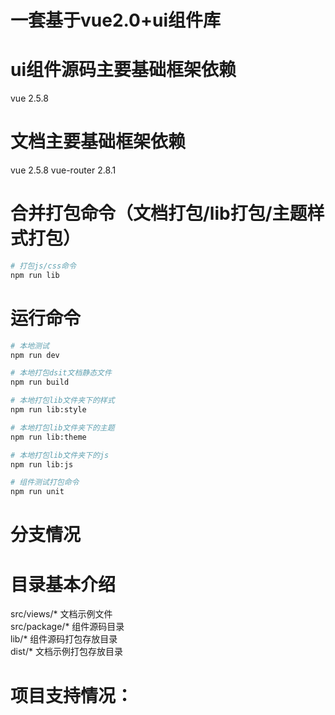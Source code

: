 # 一套基于vue2.0+ui组件库

# ui组件源码主要基础框架依赖
vue 2.5.8

# 文档主要基础框架依赖
vue 2.5.8
vue-router 2.8.1

# 合并打包命令（文档打包/lib打包/主题样式打包）

``` bash
# 打包js/css命令
npm run lib
```

# 运行命令

``` bash
# 本地测试
npm run dev

# 本地打包dsit文档静态文件
npm run build

# 本地打包lib文件夹下的样式
npm run lib:style

# 本地打包lib文件夹下的主题
npm run lib:theme

# 本地打包lib文件夹下的js
npm run lib:js

# 组件测试打包命令
npm run unit

```

# 分支情况


# 目录基本介绍
src/views/* 文档示例文件  
src/package/* 组件源码目录  
lib/* 组件源码打包存放目录  
dist/* 文档示例打包存放目录  

# 项目支持情况：
  

